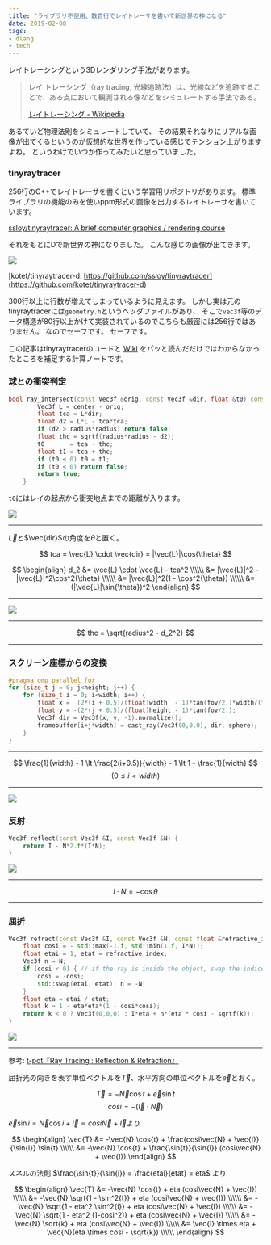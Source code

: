 ```yaml
---
title: "ライブラリ不使用、数百行でレイトレーサを書いて新世界の神になる"
date: 2019-02-08
tags:
- dlang
- tech
---
```


レイトレーシングという3Dレンダリング手法があります。

> レイ トレーシング（ray tracing, 光線追跡法）は、光線などを追跡することで、ある点において観測される像などをシミュレートする手法である。
>
> [レイトレーシング - Wikipedia](https://ja.wikipedia.org/wiki/%E3%83%AC%E3%82%A4%E3%83%88%E3%83%AC%E3%83%BC%E3%82%B7%E3%83%B3%E3%82%B0)

あるていど物理法則をシミュレートしていて、
その結果それなりにリアルな画像が出てくるというのが仮想的な世界を作っている感じでテンション上がりますよね。
というわけでいつか作ってみたいと思っていました。

### tinyraytracer

256行のC++でレイトレーサを書くという学習用リポジトリがあります。
標準ライブラリの機能のみを使いppm形式の画像を出力するレイトレーサを書いています。

[ssloy/tinyraytracer: A brief computer graphics / rendering course](https://github.com/ssloy/tinyraytracer)

それをもとにDで新世界の神になりました。
こんな感じの画像が出てきます。

![](/img/blog/2019/02/raytracer.jpg)

[kotet/tinyraytracer-d: https://github.com/ssloy/tinyraytracer](https://github.com/kotet/tinyraytracer-d)

300行以上に行数が増えてしまっているように見えます。
しかし実は元のtinyraytracerには`geometry.h`というヘッダファイルがあり、
そこで`vec3f`等のデータ構造が80行以上かけて実装されているのでこちらも厳密には256行ではありません。
なのでセーフです。
セーフです。

この記事はtinyraytracerのコードと
[Wiki](https://github.com/ssloy/tinyraytracer/wiki)
をパッと読んだだけではわからなかったところを補足する計算ノートです。

### 球との衝突判定

```cpp
bool ray_intersect(const Vec3f &orig, const Vec3f &dir, float &t0) const {
        Vec3f L = center - orig;
        float tca = L*dir;
        float d2 = L*L - tca*tca;
        if (d2 > radius*radius) return false;
        float thc = sqrtf(radius*radius - d2);
        t0       = tca - thc;
        float t1 = tca + thc;
        if (t0 < 0) t0 = t1;
        if (t0 < 0) return false;
        return true;
    }
```

`t0`にはレイの起点から衝突地点までの距離が入ります。

![](/img/blog/2019/02/raytracer-fig1.png)

---

$\vec{L}$と$\vec{dir}$の角度を$\theta$と置く。

$$ tca = \vec{L} \cdot \vec{dir} = |\vec{L}|\cos{\theta} $$

$$
\begin{align}
d_2 &= \vec{L} \cdot \vec{L} - tca^2 \\\\\\
    &= |\vec{L}|^2 - |\vec{L}|^2\cos^2{\theta} \\\\\\
    &= |\vec{L}|^2(1 - \cos^2{\theta}) \\\\\\
    &= (|\vec{L}|\sin{\theta})^2
\end{align}
$$

---

![](/img/blog/2019/02/raytracer-fig2.png)

---

$$ thc = \sqrt{radius^2 - d_2^2} $$

---

### スクリーン座標からの変換

```cpp
#pragma omp parallel for
for (size_t j = 0; j<height; j++) {
    for (size_t i = 0; i<width; i++) {
        float x =  (2*(i + 0.5)/(float)width  - 1)*tan(fov/2.)*width/(float)height;
        float y = -(2*(j + 0.5)/(float)height - 1)*tan(fov/2.);
        Vec3f dir = Vec3f(x, y, -1).normalize();
        framebuffer[i+j*width] = cast_ray(Vec3f(0,0,0), dir, sphere);
    }
}
```

---

$$  \frac{1}{width} - 1 \lt \frac{2(i+0.5)}{width} - 1 \lt 1 - \frac{1}{width} $$
$$ (0 \leq i \lt width) $$

---

![](/img/blog/2019/02/raytracer-fig3.png)

### 反射

```cpp
Vec3f reflect(const Vec3f &I, const Vec3f &N) {
    return I - N*2.f*(I*N);
}
```

![](/img/blog/2019/02/raytracer-fig4.png)

---

$$ I \cdot N = -\cos{\theta} $$

---

### 屈折

```cpp
Vec3f refract(const Vec3f &I, const Vec3f &N, const float &refractive_index) { // Snell's law
    float cosi = - std::max(-1.f, std::min(1.f, I*N));
    float etai = 1, etat = refractive_index;
    Vec3f n = N;
    if (cosi < 0) { // if the ray is inside the object, swap the indices and invert the normal to get the correct result
        cosi = -cosi;
        std::swap(etai, etat); n = -N;
    }
    float eta = etai / etat;
    float k = 1 - eta*eta*(1 - cosi*cosi);
    return k < 0 ? Vec3f(0,0,0) : I*eta + n*(eta * cosi - sqrtf(k));
}
```

![](/img/blog/2019/02/raytracer-fig5.png)

---

参考: [t-pot『Ray Tracing : Reflection & Refraction』](https://t-pot.com/program/96_RayTraceReflect/index.html)

屈折光の向きを表す単位ベクトルを$\vec{T}$、水平方向の単位ベクトルを$\vec{e}$とおく。

$$ \vec{T} = -\vec{N} \cos{t} + \vec{e} \sin{t} $$
$$ cosi = -(\vec{I} \cdot \vec{N}) $$

$\vec{e}\sin{i} = \vec{N}\cos{i} + \vec{I} = cosi\vec{N} + \vec{I}$より

$$
\begin{align}
\vec{T} &= -\vec{N} \cos{t} + \frac{cosi\vec{N} + \vec{I}}{\sin{i}} \sin{t} \\\\\\
        &= -\vec{N} \cos{t} + \frac{\sin{t}}{\sin{i}} (cosi\vec{N} + \vec{I})
\end{align}
$$

スネルの法則 $\frac{\sin{t}}{\sin{i}} = \frac{etai}{etat} = eta$ より

$$
\begin{align}
\vec{T} &= -\vec{N} \cos{t} + eta (cosi\vec{N} + \vec{I}) \\\\\\
        &= -\vec{N} \sqrt{1 - \sin^2{t}} + eta (cosi\vec{N} + \vec{I}) \\\\\\
        &= -\vec{N} \sqrt{1 - eta^2 \sin^2{i}} + eta (cosi\vec{N} + \vec{I}) \\\\\\
        &= -\vec{N} \sqrt{1 - eta^2 (1-cosi^2)} + eta (cosi\vec{N} + \vec{I}) \\\\\\
        &= -\vec{N} \sqrt{k} + eta (cosi\vec{N} + \vec{I}) \\\\\\
        &= \vec{I} \times eta + \vec{N}(eta \times cosi - \sqrt{k}) \\\\\\
\end{align}
$$
